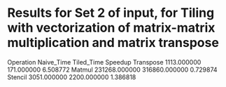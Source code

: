 # Results for Set 2 of input, for Tiling with vectorization of matrix-matrix multiplication and matrix transpose

Operation	Naive_Time	Tiled_Time	Speedup
Transpose	1113.000000	171.000000	6.508772
Matmul	231268.000000		316860.000000	0.729874
Stencil	3051.000000		2200.000000	1.386818

